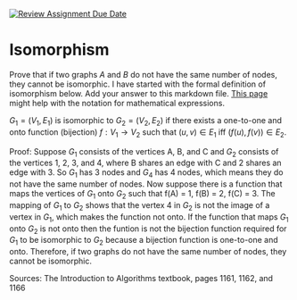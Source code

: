 [![Review Assignment Due Date](https://classroom.github.com/assets/deadline-readme-button-24ddc0f5d75046c5622901739e7c5dd533143b0c8e959d652212380cedb1ea36.svg)](https://classroom.github.com/a/AtNXzL3S)
# Isomorphism

Prove that if two graphs $A$ and $B$ do not have the same number of nodes, they
cannot be isomorphic. I have started with the formal definition of isomorphism
below. Add your answer to this markdown file. [This
page](https://docs.github.com/en/get-started/writing-on-github/working-with-advanced-formatting/writing-mathematical-expressions)
might help with the notation for mathematical expressions.

$G_1=(V_1 , E_1)$ is isomorphic to $G_2 = (V_2, E_2)$ if there exists a
one-to-one and onto function (bijection) $f: V_1 \rightarrow V_2$ such that $(u,v)
\in E_1$ iff $(f(u),f(v)) \in E_2$.

Proof: Suppose $G_1$ consists of the vertices A, B, and C and $G_2$
consists of the vertices 1, 2, 3, and 4, where B shares an edge with C and
2 shares an edge with 3. So $G_1$ has 3 nodes and $G_4$ has 4 nodes, which means
they do not have the same number of nodes. Now suppose there is a function 
that maps the vertices of $G_1$ onto $G_2$ such that f(A) = 1, f(B) = 2, f(C) = 3.
The mapping of $G_1$ to $G_2$ shows that the vertex 4 in $G_2$ is not the 
image of a vertex in $G_1$, which makes the function not onto. If the function
that maps $G_1$ onto $G_2$ is not onto then the funtion is not the bijection
function required for $G_1$ to be isomorphic to $G_2$ because a bijection function
is one-to-one and onto. Therefore, if two graphs do not have the same number
of nodes, they cannot be isomorphic.

Sources: The Introduction to Algorithms textbook, pages 1161, 1162, and 1166
